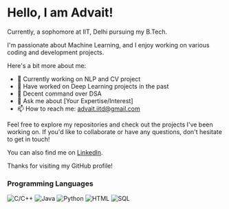 # Hello, I am Advait!

Currently, a sophomore at IIT, Delhi pursuing my B.Tech. 

I'm passionate about Machine Learning, and I enjoy working on various coding and development projects. 

Here's a bit more about me:

- 🔭 Currently working on NLP and CV project
- 🔭 Have worked on Deep Learning projects in the past
- 🌱 Decent command over DSA
- 💬 Ask me about [Your Expertise/Interest]
- 📫 How to reach me: advait.iitd@gmail.com

Feel free to explore my repositories and check out the projects I've been working on. If you'd like to collaborate or have any questions, don't hesitate to get in touch!

You can also find me on [LinkedIn](https://www.linkedin.com/in/advait-karnatak-0b0286137/).

Thanks for visiting my GitHub profile!

### Programming Languages

![C/C++](https://img.shields.io/badge/-C/C++-blue?style=for-the-badge&logo=c%2B%2B&logoColor=white)
![Java](https://img.shields.io/badge/-Java-red?style=for-the-badge&logo=java&logoColor=white)
![Python](https://img.shields.io/badge/-Python-green?style=for-the-badge&logo=python&logoColor=white)
![HTML](https://img.shields.io/badge/-HTML-orange?style=for-the-badge&logo=html5&logoColor=white)
![SQL](https://img.shields.io/badge/-SQL-lightgrey?style=for-the-badge&logo=sql&logoColor=white)
